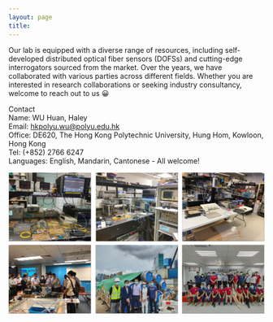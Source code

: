```yaml
---
layout: page
title:
---
```

Our lab is equipped with a diverse range of resources, including self-developed distributed optical fiber sensors (DOFSs) and cutting-edge interrogators sourced from the market. Over the years, we have collaborated with various parties across different fields. Whether you are interested in research collaborations or seeking industry consultancy, welcome to reach out to us 😀

Contact    
Name: WU Huan, Haley     
Email: hkpolyu.wu@polyu.edu.hk     
Office: DE620, The Hong Kong Polytechnic University, Hung Hom, Kowloon, Hong Kong      
Tel: (+852) 2766 6247     
Languages: English, Mandarin, Cantonese - All welcome!

![contact](assets/contact.jpg)


